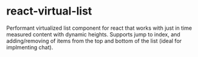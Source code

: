 # react-virtual-list

Performant virtualized list component for react that works with just in time measured content with dynamic heights. Supports jump to index, and adding/removing of items from the top and bottom of the list (ideal for implmenting chat).



